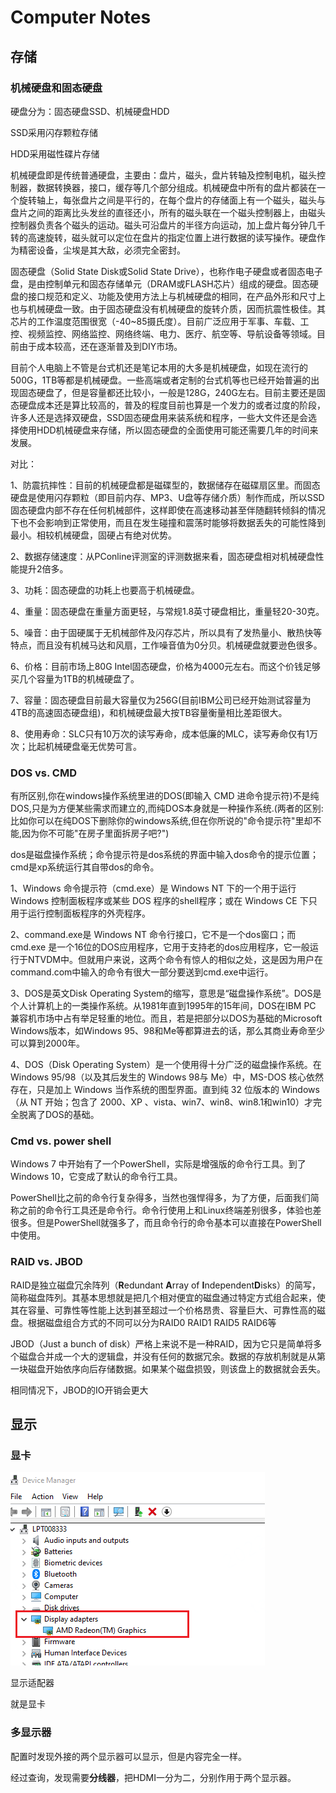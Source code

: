 # Computer Notes



## 存储

### 机械硬盘和固态硬盘

硬盘分为：固态硬盘SSD、机械硬盘HDD

SSD采用闪存颗粒存储

HDD采用磁性碟片存储



机械硬盘即是传统普通硬盘，主要由：盘片，磁头，盘片转轴及控制电机，磁头控制器，数据转换器，接口，缓存等几个部分组成。机械硬盘中所有的盘片都装在一个旋转轴上，每张盘片之间是平行的，在每个盘片的存储面上有一个磁头，磁头与盘片之间的距离比头发丝的直径还小，所有的磁头联在一个磁头控制器上，由磁头控制器负责各个磁头的运动。磁头可沿盘片的半径方向运动，加上盘片每分钟几千转的高速旋转，磁头就可以定位在盘片的指定位置上进行数据的读写操作。硬盘作为精密设备，尘埃是其大敌，必须完全密封。

固态硬盘（Solid State Disk或Solid State Drive），也称作电子硬盘或者固态电子盘，是由控制单元和固态存储单元（DRAM或FLASH芯片）组成的硬盘。固态硬盘的接口规范和定义、功能及使用方法上与机械硬盘的相同，在产品外形和尺寸上也与机械硬盘一致。由于固态硬盘没有机械硬盘的旋转介质，因而抗震性极佳。其芯片的工作温度范围很宽（-40~85摄氏度）。目前广泛应用于军事、车载、工控、视频监控、网络监控、网络终端、电力、医疗、航空等、导航设备等领域。目前由于成本较高，还在逐渐普及到DIY市场。

目前个人电脑上不管是台式机还是笔记本用的大多是机械硬盘，如现在流行的 500G，1TB等都是机械硬盘。一些高端或者定制的台式机等也已经开始普遍的出现固态硬盘了，但是容量都还比较小，一般是128G，240G左右。目前主要还是固态硬盘成本还是算比较高的，普及的程度目前也算是一个发力的或者过度的阶段，许多人还是选择双硬盘，SSD固态硬盘用来装系统和程序，一些大文件还是会选择使用HDD机械硬盘来存储，所以固态硬盘的全面使用可能还需要几年的时间来发展。



对比：

1、防震抗摔性：目前的机械硬盘都是磁碟型的，数据储存在磁碟扇区里。而固态硬盘是使用闪存颗粒（即目前内存、MP3、U盘等存储介质）制作而成，所以SSD固态硬盘内部不存在任何机械部件，这样即使在高速移动甚至伴随翻转倾斜的情况下也不会影响到正常使用，而且在发生碰撞和震荡时能够将数据丢失的可能性降到最小。相较机械硬盘，固硬占有绝对优势。

2、数据存储速度：从PConline评测室的评测数据来看，固态硬盘相对机械硬盘性能提升2倍多。

3、功耗：固态硬盘的功耗上也要高于机械硬盘。

4、重量：固态硬盘在重量方面更轻，与常规1.8英寸硬盘相比，重量轻20-30克。

5、噪音：由于固硬属于无机械部件及闪存芯片，所以具有了发热量小、散热快等特点，而且没有机械马达和风扇，工作噪音值为0分贝。机械硬盘就要逊色很多。

6、价格：目前市场上80G Intel固态硬盘，价格为4000元左右。而这个价钱足够买几个容量为1TB的机械硬盘了。

7、容量：固态硬盘目前最大容量仅为256G(目前IBM公司已经开始测试容量为4TB的高速固态硬盘组)，和机械硬盘最大按TB容量衡量相比差距很大。

8、使用寿命：SLC只有10万次的读写寿命，成本低廉的MLC，读写寿命仅有1万次；比起机械硬盘毫无优势可言。



### DOS vs. CMD

有所区别,你在windows操作系统里进的DOS(即输入 CMD 进命令提示符)不是纯DOS,只是为方便某些需求而建立的,而纯DOS本身就是一种操作系统.(两者的区别:比如你可以在纯DOS下删除你的windows系统,但在你所说的"命令提示符"里却不能,因为你不可能"在房子里面拆房子吧?")

dos是磁盘操作系统；命令提示符是dos系统的界面中输入dos命令的提示位置；cmd是xp系统运行其自带dos的命令。

 

1、Windows 命令提示符（cmd.exe）是 Windows NT 下的一个用于运行 Windows 控制面板程序或某些 DOS 程序的shell程序；或在 Windows CE 下只用于运行控制面板程序的外壳程序。

 

2、command.exe是 Windows NT 命令行接口，它不是一个dos窗口；而 cmd.exe 是一个16位的DOS应用程序，它用于支持老的dos应用程序，它一般运行于NTVDM中。但就用户来说，这两个命令有惊人的相似之处，这是因为用户在command.com中输入的命令有很大一部分要送到cmd.exe中运行。

 

3、DOS是英文Disk Operating System的缩写，意思是“磁盘操作系统”。DOS是个人计算机上的一类操作系统。从1981年直到1995年的15年间，DOS在IBM PC 兼容机市场中占有举足轻重的地位。而且，若是把部分以DOS为基础的Microsoft Windows版本，如Windows 95、98和Me等都算进去的话，那么其商业寿命至少可以算到2000年。

 

4、DOS（Disk Operating System）是一个使用得十分广泛的磁盘操作系统。在 Windows 95/98（以及其后发生的 Windows 98与 Me）中，MS-DOS 核心依然存在，只是加上 Windows 当作系统的图型界面。直到纯 32 位版本的 Windows（从 NT 开始；包含了 2000、XP 、vista、win7、win8、win8.1和win10）才完全脱离了DOS的基础。



### Cmd vs. power shell

Windows 7 中开始有了一个PowerShell，实际是增强版的命令行工具。到了 Windows 10，它变成了默认的命令行工具。

 

PowerShell比之前的命令行复杂得多，当然也强悍得多，为了方便，后面我们简称之前的命令行工具还是命令行。命令行使用上和Linux终端差别很多，体验也差很多。但是PowerShell就强多了，而且命令行的命令基本可以直接在PowerShell中使用。

 

### RAID vs. JBOD

RAID是独立磁盘冗余阵列（**R**edundant **A**rray of **I**ndependent**D**isks）的简写，简称磁盘阵列。其基本思想就是把几个相对便宜的磁盘通过特定方式组合起来，使其在容量、可靠性等性能上达到甚至超过一个价格昂贵、容量巨大、可靠性高的磁盘。根据磁盘组合方式的不同可以分为RAID0 RAID1 RAID5 RAID6等

JBOD（Just a bunch of disk）严格上来说不是一种RAID，因为它只是简单将多个磁盘合并成一个大的逻辑盘，并没有任何的数据冗余。数据的存放机制就是从第一块磁盘开始依序向后存储数据。如果某个磁盘损毁，则该盘上的数据就会丢失。

相同情况下，JBOD的IO开销会更大







## 显示

### 显卡

![image-20221012133336542](_images/ComputerNotes.asserts/image-20221012133336542.png)

显示适配器

就是显卡

### 多显示器

配置时发现外接的两个显示器可以显示，但是内容完全一样。

经过查询，发现需要**分线器**，把HDMI一分为二，分别作用于两个显示器。





